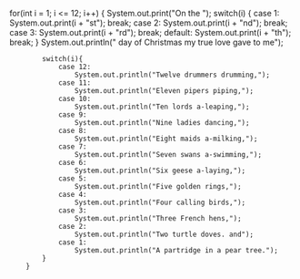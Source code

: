 for(int i = 1; i <= 12; i++)
        {
            System.out.print("On the ");
            switch(i)
            {
                case 1:
                    System.out.print(i + "st");
                    break;
                case 2:
                    System.out.print(i + "nd");
                    break;
                case 3:
                    System.out.print(i + "rd");
                    break;
                default:
                    System.out.print(i + "th");
                    break;
            }
            System.out.println(" day of Christmas my true love gave to me");

            switch(i){
                case 12:
                    System.out.println("Twelve drummers drumming,");
                case 11:
                    System.out.println("Eleven pipers piping,");
                case 10:
                    System.out.println("Ten lords a-leaping,");
                case 9:
                    System.out.println("Nine ladies dancing,");
                case 8:
                    System.out.println("Eight maids a-milking,");
                case 7:
                    System.out.println("Seven swans a-swimming,");
                case 6:
                    System.out.println("Six geese a-laying,");
                case 5:
                    System.out.println("Five golden rings,");             
                case 4:
                    System.out.println("Four calling birds,");
                case 3:
                    System.out.println("Three French hens,");
                case 2:
                    System.out.println("Two turtle doves. and");
                case 1:
                    System.out.println("A partridge in a pear tree.");
            }
        }
